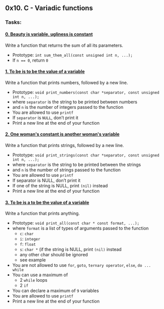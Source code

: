 ## 0x10. C - Variadic functions

### Tasks:

#### [0. Beauty is variable, ugliness is constant](0-sum_them_all.c)
Write a function that returns the sum of all its parameters.
- Prototype: `int sum_them_all(const unsigned int n, ...);`
- If `n == 0`, return `0`

#### [1. To be is to be the value of a variable](1-print_numbers.c)
Write a function that prints numbers, followed by a new line.
- Prototype: `void print_numbers(const char *separator, const unsigned int n, ...);`
- where `separator` is the string to be printed between numbers
- and `n` is the number of integers passed to the function
- You are allowed to use `printf`
- If `separator` is `NULL`, don’t print it
- Print a new line at the end of your function

#### [2. One woman's constant is another woman's variable](2-print_strings.c)
Write a function that prints strings, followed by a new line.
- Prototype: `void print_strings(const char *separator, const unsigned int n, ...);`
- where `separator` is the string to be printed between the strings
- and `n` is the number of strings passed to the function
- You are allowed to use `printf`
- If separator is NULL, don’t print it
- If one of the string is NULL, print `(nil)` instead
- Print a new line at the end of your function

#### [3. To be is a to be the value of a variable](3-print_all.c)
Write a function that prints anything.
- Prototype: `void print_all(const char * const format, ...);`
- where `format` is a list of types of arguments passed to the function
	- `c`: `char`
	- `i`: `integer`
	- `f`: `float`
	- `s`: `char *` (if the string is NULL, print `(nil)` instead
	- any other char should be ignored
	- see example
- You are not allowed to use `for`, `goto`, `ternary operator`, `else`, `do ... while`
- You can use a maximum of
	- 2 `while` loops
	- 2 `if`
- You can declare a maximum of `9` variables
- You are allowed to use `printf`
- Print a new line at the end of your function
